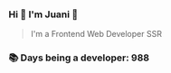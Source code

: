 ### Hi 👋 I&#39;m Juani 🦁

> I&#39;m a Frontend Web Developer SSR

### 📚 Days being a developer: 988
